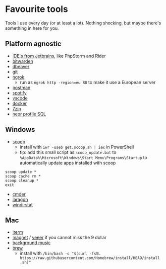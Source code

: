 # Favourite tools
Tools I use every day (or at least a lot). Nothing shocking, but maybe there's something in here for you.


## Platform agnostic
 - [IDE's from Jetbrains](https://www.jetbrains.com/all/), like PhpStorm and Rider
 - [bitwarden](https://bitwarden.com/download/)
 - [dbeaver](https://dbeaver.io/download/)
 - [git](https://git-scm.com/downloads)
 - [ngrok](https://ngrok.com/download)
   - run as `ngrok http -region=eu 80` to make it use a European server
 - [postman](https://www.postman.com/downloads/)
 - [spotify](https://www.spotify.com/nl/download/windows/)
 - [vscode](https://code.visualstudio.com/download)
 - [docker](https://www.docker.com/products/docker-desktop)
 - [7zip](https://www.7-zip.org/download.html)
 - [neor profile SQL](https://www.profilesql.com/download/)

## Windows
 - [scoop](https://scoop.sh/)
   - install with `iwr -useb get.scoop.sh | iex` in PowerShell
   - tip: add this small script as `scoop_update.bat` to `%AppData%\Microsoft\Windows\Start Menu\Programs\Startup` to automatically update apps installed with scoop
 ```batch
scoop update *
scoop cache rm *
scoop cleanup *
exit
 ```
 - [cmder](https://github.com/cmderdev/cmder/releases/download/latest/cmder.zip)
 - [laragon](https://github.com/leokhoa/laragon/releases/download/4.0.15/laragon-full.exe)
 - [windirstat](https://www.fosshub.com/WinDirStat.html?dwl=windirstat1_1_2_setup.exe)

## Mac
 - [iterm](https://iterm2.com/downloads.html)
 - [magnet](https://apps.apple.com/nl/app/magnet/id441258766?mt=12) / [veeer](https://veeer.io/) if you cannot miss the 9 dollar
 - [background music](https://github.com/kyleneideck/BackgroundMusic/releases)
 - [brew](https://brew.sh/)
   - install with `/bin/bash -c "$(curl -fsSL https://raw.githubusercontent.com/Homebrew/install/HEAD/install.sh)"`
 
